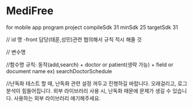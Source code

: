# MediFree
for mobile app program project
compileSdk 31
minSdk 25
targetSdk 31

// id 명
-front 담당(태훈,성민)관련 협의해서 규칙 적시 해줄 것


// 변수명


//함수명
규칙: 동작(add,search) + doctor or patient(생략 가능) + field or document name 
 ex) searchDoctorSchedule
 
 
 //난독화
 테스트 할 때, 난독화 관련 설정 꺼두고 진행하길 바랍니다. 오래걸리고, 로그 분석이 힘들어집니다.
 외부 라이브러리 사용 시, 난독화 때문에 문제가 생길 수 있습니다. 사용하는 외부 라이브러리 얘기해주세요.



